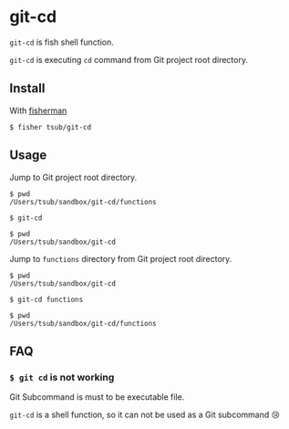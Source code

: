# git-cd

`git-cd` is fish shell function.

`git-cd` is executing `cd` command from Git project root directory.

## Install

With [fisherman]

```
$ fisher tsub/git-cd
```

## Usage

Jump to Git project root directory.

```
$ pwd
/Users/tsub/sandbox/git-cd/functions

$ git-cd

$ pwd
/Users/tsub/sandbox/git-cd
```

Jump to `functions` directory from Git project root directory.

```
$ pwd
/Users/tsub/sandbox/git-cd

$ git-cd functions

$ pwd
/Users/tsub/sandbox/git-cd/functions
```

[fisherman]: https://github.com/fisherman/fisherman

## FAQ

### `$ git cd` is not working

Git Subcommand is must to be executable file.

`git-cd` is a shell function, so it can not be used as a Git subcommand :cry:
